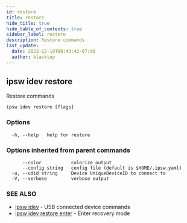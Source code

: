 ```yaml
---
id: restore
title: restore
hide_title: true
hide_table_of_contents: true
sidebar_label: restore
description: Restore commands
last_update:
  date: 2022-12-10T00:43:42-07:00
  author: blacktop
---
```

## ipsw idev restore

Restore commands

```
ipsw idev restore [flags]
```

### Options

```
  -h, --help   help for restore
```

### Options inherited from parent commands

```
      --color           colorize output
      --config string   config file (default is $HOME/.ipsw.yaml)
  -u, --udid string     Device UniqueDeviceID to connect to
  -V, --verbose         verbose output
```

### SEE ALSO

* [ipsw idev](/docs/cli/ipsw/idev)	 - USB connected device commands
* [ipsw idev restore enter](/docs/cli/ipsw/idev/restore/enter)	 - Enter recovery mode

